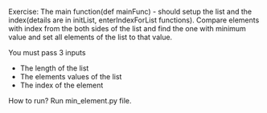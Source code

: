 Exercise:
   The main function(def mainFunc) - should setup the list and the index(details are in initList, enterIndexForList functions). Compare elements with index from the both sides of the list and find the one with minimum value and set all elements of the list to that value.

You must pass 3 inputs
  - The length of the list
  - The elements values of the list
  - The index of the element

How to run?
   Run min_element.py file.
